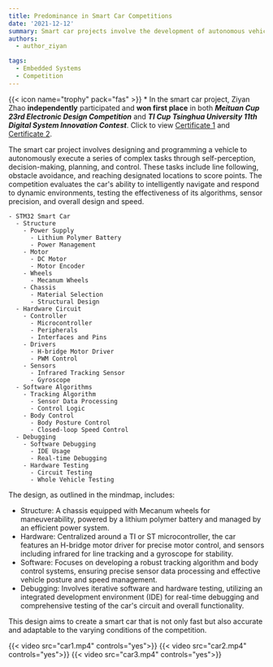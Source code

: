 ```yaml
---
title: Predominance in Smart Car Competitions
date: '2021-12-12'
summary: Smart car projects involve the development of autonomous vehicles performing complex tasks such as self-perception, decision-making, planning, and control. Ziyan Zhao is capable of independently developing a complete smart car system.
authors:
  - author_ziyan

tags:
  - Embedded Systems
  - Competition
---
```

{{< icon name="trophy" pack="fas" >}} * In the smart car project, Ziyan Zhao **independently** participated and **won first place** in both ***Meituan Cup 23rd Electronic Design Competition*** and ***TI Cup Tsinghua University 11th Digital System Innovation Contest***. Click to view [Certificate 1](EDC_prize.jpg) and [Certificate 2](TI_prize.jpg).

The smart car project involves designing and programming a vehicle to autonomously execute a series of complex tasks through self-perception, decision-making, planning, and control. These tasks include line following, obstacle avoidance, and reaching designated locations to score points. The competition evaluates the car's ability to intelligently navigate and respond to dynamic environments, testing the effectiveness of its algorithms, sensor precision, and overall design and speed.


```markmap
- STM32 Smart Car
  - Structure
    - Power Supply
      - Lithium Polymer Battery
      - Power Management
    - Motor
      - DC Motor
      - Motor Encoder
    - Wheels
      - Mecanum Wheels
    - Chassis
      - Material Selection
      - Structural Design
  - Hardware Circuit
    - Controller
      - Microcontroller
      - Peripherals
      - Interfaces and Pins
    - Drivers
      - H-bridge Motor Driver
      - PWM Control
    - Sensors
      - Infrared Tracking Sensor
      - Gyroscope
  - Software Algorithms
    - Tracking Algorithm
      - Sensor Data Processing
      - Control Logic
    - Body Control
      - Body Posture Control
      - Closed-loop Speed Control
  - Debugging
    - Software Debugging
      - IDE Usage
      - Real-time Debugging
    - Hardware Testing
      - Circuit Testing
      - Whole Vehicle Testing
```

The design, as outlined in the mindmap, includes:

- Structure: A chassis equipped with Mecanum wheels for maneuverability, powered by a lithium polymer battery and managed by an efficient power system.
- Hardware: Centralized around a TI or ST microcontroller, the car features an H-bridge motor driver for precise motor control, and sensors including infrared for line tracking and a gyroscope for stability.
- Software: Focuses on developing a robust tracking algorithm and body control systems, ensuring precise sensor data processing and effective vehicle posture and speed management.
- Debugging: Involves iterative software and hardware testing, utilizing an integrated development environment (IDE) for real-time debugging and comprehensive testing of the car's circuit and overall functionality.

This design aims to create a smart car that is not only fast but also accurate and adaptable to the varying conditions of the competition.

{{< video src="car1.mp4" controls="yes">}}
{{< video src="car2.mp4" controls="yes">}}
{{< video src="car3.mp4" controls="yes">}}


